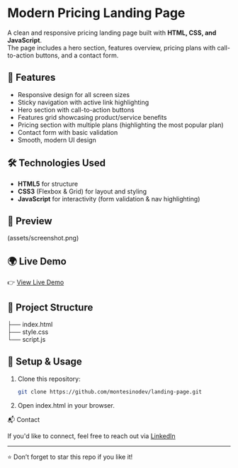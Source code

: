 # Modern Pricing Landing Page  

A clean and responsive pricing landing page built with **HTML, CSS, and JavaScript**.  
The page includes a hero section, features overview, pricing plans with call-to-action buttons, and a contact form.  

## 🚀 Features  
- Responsive design for all screen sizes  
- Sticky navigation with active link highlighting  
- Hero section with call-to-action buttons  
- Features grid showcasing product/service benefits  
- Pricing section with multiple plans (highlighting the most popular plan)  
- Contact form with basic validation  
- Smooth, modern UI design  

## 🛠️ Technologies Used  
- **HTML5** for structure  
- **CSS3** (Flexbox & Grid) for layout and styling  
- **JavaScript** for interactivity (form validation & nav highlighting)  

## 📸 Preview  
(assets/screenshot.png)    

## 🌍 Live Demo  
👉 [View Live Demo](https://montesinodev.github.io/landing-page/)  

## 📂 Project Structure  
├── index.html  
├── style.css  
└── script.js


## 🔧 Setup & Usage  
1. Clone this repository:  
   ```bash
   git clone https://github.com/montesinodev/landing-page.git

2. Open index.html in your browser.

📬 Contact

If you'd like to connect, feel free to reach out via [LinkedIn](https://www.linkedin.com/in/marlon-m-324a70147)

---

⭐ Don’t forget to star this repo if you like it!